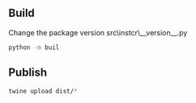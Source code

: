 ## Build

Change the package version src\\instcr\\\_\_version\_\_.py

```bash
python -m buil
```

## Publish

```bash
twine upload dist/*
```

